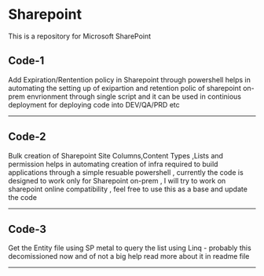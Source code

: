 # Sharepoint
This is a repository for Microsoft SharePoint

Code-1
---------------------------------------------------------------------------------------------------------------------------------------------------------------------
Add Expiration/Rentention policy in Sharepoint through powershell helps in automating the setting up of exipartion and retention polic of sharepoint on-prem envrionment through single script and it can be used in continious deployment for deploying code into DEV/QA/PRD etc 

-----------------------------------------------------------------------------------------------------------------------------------------------------------------------


Code-2
---------------------------------------------------------------------------------------------------------------------------------------------------------------------
Bulk creation of Sharepoint Site Columns,Content Types ,Lists and permission helps in automating creation of infra required to build applications through a simple resuable powershell , currently the code is designed to work only for Sharepoint on-prem , I will try to work on sharepoint online compatibility , feel free to use this as a base and update the code 

---------------------------------------------------------------------------------------------------------------------------------------------------------------------


Code-3
---------------------------------------------------------------------------------------------------------------------------------------------------------------------
Get the Entity file using SP metal to query the list using Linq - probably this decomissioned now and of not a big help
read more about it in readme file

--------------------------------------------------------------------------------------------------------------------------------------------------------------------

